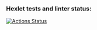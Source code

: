### Hexlet tests and linter status:
[![Actions Status](https://github.com/KhikmatullinB/frontend-project-12/actions/workflows/hexlet-check.yml/badge.svg)](https://github.com/KhikmatullinB/frontend-project-12/actions)